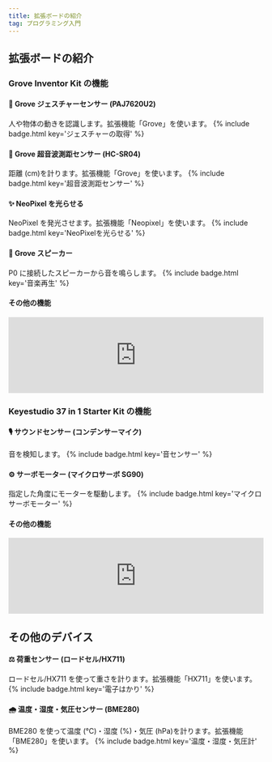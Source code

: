 ```yaml
---
title: 拡張ボードの紹介
tag: プログラミング入門
---
```


## 拡張ボードの紹介

### Grove Inventor Kit の機能

#### 👋 Grove ジェスチャーセンサー (PAJ7620U2)

人や物体の動きを認識します。拡張機能「Grove」を使います。
{% include badge.html key='ジェスチャーの取得' %}

#### 📏 Grove 超音波測距センサー (HC-SR04)

距離 (cm)を計ります。拡張機能「Grove」を使います。
{% include badge.html key='超音波測距センサー' %}

#### ✨ NeoPixel を光らせる

NeoPixel を発光させます。拡張機能「Neopixel」を使います。
{% include badge.html key='NeoPixelを光らせる' %}

#### 🎵 Grove スピーカー

P0 に接続したスピーカーから音を鳴らします。
{% include badge.html key='音楽再生' %}

#### その他の機能

<iframe title="micro:bit Grove 入門キット - Seeedウィキ（日本語版）" src="https://hatenablog-parts.com/embed?url=https://wiki.seeedstudio.com/jp/Grove-Inventor-Kit-for-microbit/" width="100%" height="150" frameborder="0" scrolling="no"></iframe>

### Keyestudio 37 in 1 Starter Kit の機能

#### 🎙 サウンドセンサー (コンデンサーマイク)

音を検知します。
{% include badge.html key='音センサー' %}

#### ⚙️ サーボモーター (マイクロサーボ SG90)

指定した角度にモーターを駆動します。
{% include badge.html key='マイクロサーボモーター' %}

#### その他の機能

<iframe title="micro:bitサポート・各種キット紹介" src="https://hatenablog-parts.com/embed?url=https://www.micro-bit.info/" width="100%" height="150" frameborder="0" scrolling="no"></iframe>

## その他のデバイス

#### ⚖ 荷重センサー (ロードセル/HX711)

ロードセル/HX711 を使って重さを計ります。拡張機能「HX711」を使います。
{% include badge.html key='電子はかり' %}

#### 🌧 温度・湿度・気圧センサー (BME280)

BME280 を使って温度 (℃)・湿度 (%)・気圧 (hPa)を計ります。拡張機能「BME280」を使います。
{% include badge.html key='温度・湿度・気圧計' %}
